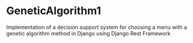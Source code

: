 # GeneticAlgorithm1
Implementation of a decision support system for choosing a menu with a genetic algorithm method in Django using Django Rest Framework
